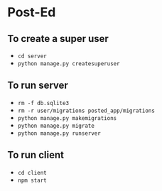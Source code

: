 # Post-Ed

## To create a super user

* ``cd server``
* ``python manage.py createsuperuser``

## To run server
* `rm -f db.sqlite3`
* `rm -r user/migrations posted_app/migrations`
* `python manage.py makemigrations`
* `python manage.py migrate`
* `python manage.py runserver`

## To run client

* `cd client`
* `npm start`